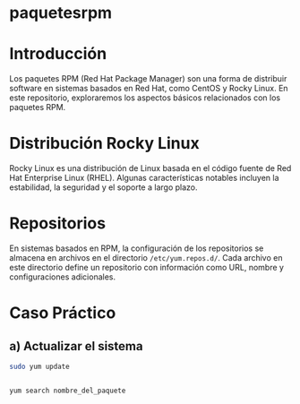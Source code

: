 # paquetesrpm
# Introducción

Los paquetes RPM (Red Hat Package Manager) son una forma de distribuir software en sistemas basados en Red Hat, como CentOS y Rocky Linux. En este repositorio, exploraremos los aspectos básicos relacionados con los paquetes RPM.

# Distribución Rocky Linux

Rocky Linux es una distribución de Linux basada en el código fuente de Red Hat Enterprise Linux (RHEL). Algunas características notables incluyen la estabilidad, la seguridad y el soporte a largo plazo.


# Repositorios

En sistemas basados en RPM, la configuración de los repositorios se almacena en archivos en el directorio `/etc/yum.repos.d/`. Cada archivo en este directorio define un repositorio con información como URL, nombre y configuraciones adicionales.


# Caso Práctico

## a) Actualizar el sistema

```bash
sudo yum update


yum search nombre_del_paquete


